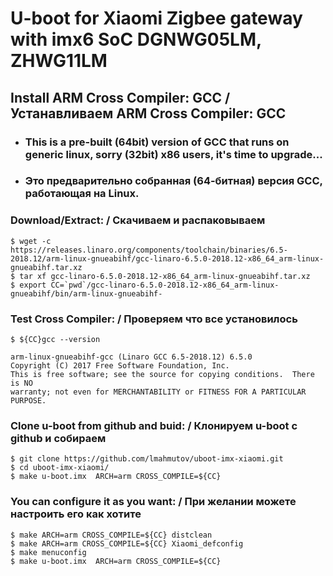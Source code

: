 # U-boot for Xiaomi Zigbee gateway with imx6 SoC DGNWG05LM, ZHWG11LM

## Install ARM Cross Compiler: GCC / Устанавливаем ARM Cross Compiler: GCC

* ### This is a pre-built (64bit) version of GCC that runs on generic linux, sorry (32bit) x86 users, it's time to upgrade... 
* ### Это предварительно собранная (64-битная) версия GCC, работающая на Linux.

### Download/Extract: / Скачиваем и распаковываем

```console
$ wget -c https://releases.linaro.org/components/toolchain/binaries/6.5-2018.12/arm-linux-gnueabihf/gcc-linaro-6.5.0-2018.12-x86_64_arm-linux-gnueabihf.tar.xz
$ tar xf gcc-linaro-6.5.0-2018.12-x86_64_arm-linux-gnueabihf.tar.xz
$ export CC=`pwd`/gcc-linaro-6.5.0-2018.12-x86_64_arm-linux-gnueabihf/bin/arm-linux-gnueabihf-
```
### Test Cross Compiler: / Проверяем что все установилось
```console
$ ${CC}gcc --version

arm-linux-gnueabihf-gcc (Linaro GCC 6.5-2018.12) 6.5.0
Copyright (C) 2017 Free Software Foundation, Inc.
This is free software; see the source for copying conditions.  There is NO
warranty; not even for MERCHANTABILITY or FITNESS FOR A PARTICULAR PURPOSE.
```
### Clone u-boot from github and buid: / Клонируем u-boot с github и собираем
```console
$ git clone https://github.com/lmahmutov/uboot-imx-xiaomi.git
$ cd uboot-imx-xiaomi/
$ make u-boot.imx  ARCH=arm CROSS_COMPILE=${CC}
```

### You can configure it as you want: / При желании можете настроить его как хотите
```console
$ make ARCH=arm CROSS_COMPILE=${CC} distclean
$ make ARCH=arm CROSS_COMPILE=${CC} Xiaomi_defconfig
$ make menuconfig
$ make u-boot.imx  ARCH=arm CROSS_COMPILE=${CC}
```

 